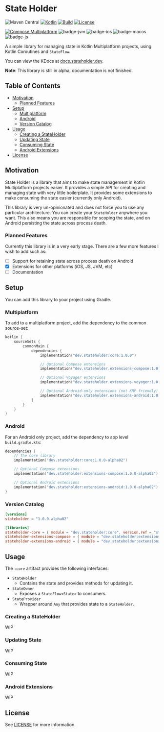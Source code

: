 # State Holder

![Maven Central](https://img.shields.io/maven-central/v/dev.stateholder/core)
[![Kotlin](https://img.shields.io/badge/kotlin-v1.9.10-blue.svg?logo=kotlin)](http://kotlinlang.org)
[![Build](https://github.com/jordond/state-holder/actions/workflows/ci.yml/badge.svg)](https://github.com/jordond/state-holder/actions/workflows/ci.yml)
[![License](https://img.shields.io/github/license/jordond/state-holder)](http://www.apache.org/licenses/LICENSE-2.0)

[![Compose Multiplatform](https://img.shields.io/badge/Compose%20Multiplatform-v1.5.3-blue)](https://github.com/JetBrains/compose-multiplatform)
![badge-jvm](http://img.shields.io/badge/platform-jvm-6EDB8D.svg?style=flat)
![badge-ios](http://img.shields.io/badge/platform-ios-CDCDCD.svg?style=flat)
![badge-macos](http://img.shields.io/badge/platform-macos-FDFDFD.svg?style=flat)
![badge-js](http://img.shields.io/badge/platform-js-F7DF1E.svg?style=flat)

A simple library for managing state in Kotlin Multiplatform projects, using Kotlin Coroutines
and `StateFlow`.

You can view the KDocs at [docs.stateholder.dev](https://docs.stateholder.dev).

**Note**: This library is still in alpha, documentation is not finished.

## Table of Contents

- [Motivation](#motivation)
    - [Planned Features](#planned-features)
- [Setup](#setup)
    - [Multiplatform](#multiplatform)
    - [Android](#android)
    - [Version Catalog](#version-catalog)
- [Usage](#usage)
    - [Creating a StateHolder](#creating-a-stateholder)
    - [Updating State](#updating-state)
    - [Consuming State](#consuming-state)
    - [Android Extensions](#android-extensions)
- [License](#license)

## Motivation

State Holder is a library that aims to make state management in Kotlin Multiplatform projects
easier. It provides a simple API for creating and managing state with very little boilerplate. It
provides some extensions to make consuming the state easier (currently only Android).

This library is very un-opinionated and does not force you to use any particular architecture. You
can create your `StateHolder` anywhere you want. This also means you are responsible for scoping the
state, and on Android persisting the state across process death.

### Planned Features

Currently this library is in a very early stage. There are a few more features I wish to add such
as:

- [ ] Support for retaining state across process death on Android
- [x] Extensions for other platforms (iOS, JS, JVM, etc)
- [ ] Documentation

## Setup

You can add this library to your project using Gradle.

### Multiplatform

To add to a multiplatform project, add the dependency to the common source-set:

```kotlin
kotlin {
    sourceSets {
        commonMain {
            dependencies {
                implementation("dev.stateholder:core:1.0.0")

                // Optional Compose extensions
                implementation("dev.stateholder.extensions-compose:1.0.0")

                // Optional Voyager extensions
                implementation("dev.stateholder.extensions-voyager:1.0.0")

                // Optional Android-only extensions (not KMP friendly)
                implementation("dev.stateholder.extensions-android:1.0.0")
            }
        }
    }
}
```

### Android

For an Android only project, add the dependency to app level `build.gradle.kts`:

```kotlin
dependencies {
    // The core library
    implementation("dev.stateholder:core:1.0.0-alpha02")

    // Optional Compose extensions
    implementation("dev.stateholder:extensions-compose:1.0.0-alpha02")

    // Optional Android extensions
    implementation("dev.stateholder:extensions-android:1.0.0-alpha02")
}
```

### Version Catalog

```toml
[versions]
stateholder = "1.0.0-alpha02"

[libraries]
stateholder-core = { module = "dev.stateholder:core", version.ref = "stateholder" }
stateholder-extensions-compose = { module = "dev.stateholder:extensions-compose", version.ref = "stateholder" }
stateholder-extensions-android = { module = "dev.stateholder:extensions-android", version.ref = "stateholder" }
```

## Usage

The `:core` artifact provides the following interfaces:

- `StateHolder`
    - Contains the state and provides methods for updating it.
- `StateOwner`
    - Exposes a `StateFlow<State>` to consumers.
- `StateProvider`
    - Wrapper around `Any` that provides state to a `StateHolder`.

### Creating a StateHolder

WIP

### Updating State

WIP

### Consuming State

WIP

### Android Extensions

WIP

## License

See [LICENSE](LICENSE) for more information.
